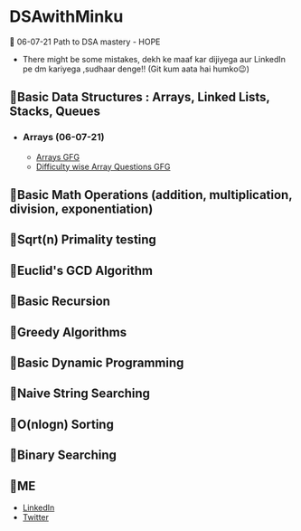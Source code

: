 # DSAwithMinku
🐰 06-07-21 Path to DSA mastery - HOPE

- There might be some mistakes, dekh ke maaf kar dijiyega aur LinkedIn pe dm kariyega ,sudhaar denge!! (Git kum aata hai humko😉)

## 🐰Basic Data Structures : Arrays, Linked Lists, Stacks, Queues
- ### Arrays (06-07-21)
     - [Arrays GFG](https://www.geeksforgeeks.org/array-data-structure/)
     - [Difficulty wise Array Questions GFG](https://www.geeksforgeeks.org/top-50-array-coding-problems-for-interviews/)

## 🐰Basic Math Operations (addition, multiplication, division, exponentiation)

## 🐰Sqrt(n) Primality testing

## 🐰Euclid's GCD Algorithm

## 🐰Basic Recursion

## 🐰Greedy Algorithms

## 🐰Basic Dynamic Programming

## 🐰Naive String Searching

## 🐰O(nlogn) Sorting

## 🐰Binary Searching

## 🐰ME
- [LinkedIn](https://www.linkedin.com/in/minku-singh%F0%9F%90%B0-2943a51a5/)
- [Twitter](https://twitter.com/minkusingh_)
